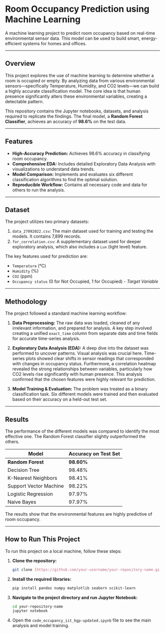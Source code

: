 # Room Occupancy Prediction using Machine Learning

A machine learning project to predict room occupancy based on real-time environmental sensor data. This model can be used to build smart, energy-efficient systems for homes and offices.

---

## Overview

This project explores the use of machine learning to determine whether a room is occupied or empty. By analyzing data from various environmental sensors—specifically Temperature, Humidity, and CO2 levels—we can build a highly accurate classification model. The core idea is that human presence significantly alters these environmental variables, creating a detectable pattern.

This repository contains the Jupyter notebooks, datasets, and analysis required to replicate the findings. The final model, a **Random Forest Classifier**, achieves an accuracy of **98.6%** on the test data.

---

## Features

* **High-Accuracy Prediction:** Achieves 98.6% accuracy in classifying room occupancy.
* **Comprehensive EDA:** Includes detailed Exploratory Data Analysis with visualizations to understand data trends.
* **Model Comparison:** Implements and evaluates six different classification algorithms to find the optimal solution.
* **Reproducible Workflow:** Contains all necessary code and data for others to run the analysis.

---

## Dataset

The project utilizes two primary datasets:

1.  `data_27092022.csv`: The main dataset used for training and testing the models. It contains 7,899 records.
2.  `for_correlation.csv`: A supplementary dataset used for deeper exploratory analysis, which also includes a `Lux` (light level) feature.

The key features used for prediction are:

* `Temperature` (°C)
* `Humidity` (%)
* `CO2` (ppm)
* `Occupancy status` (0 for Not Occupied, 1 for Occupied) - *Target Variable*

---

## Methodology

The project followed a standard machine learning workflow:

1.  **Data Preprocessing:** The raw data was loaded, cleaned of any irrelevant information, and prepared for analysis. A key step involved creating a unified `exact_time` column from separate date and time fields for accurate time-series analysis.

2.  **Exploratory Data Analysis (EDA):** A deep dive into the dataset was performed to uncover patterns. Visual analysis was crucial here. Time-series plots showed clear shifts in sensor readings that corresponded with changes in occupancy status. Furthermore, a correlation heatmap revealed the strong relationships between variables, particularly how CO2 levels rise significantly with human presence. This analysis confirmed that the chosen features were highly relevant for prediction.

3.  **Model Training & Evaluation:** The problem was treated as a binary classification task. Six different models were trained and then evaluated based on their accuracy on a held-out test set.

---

## Results

The performance of the different models was compared to identify the most effective one. The Random Forest classifier slightly outperformed the others.

| Model                  | Accuracy on Test Set |
| ---------------------- | -------------------- |
| **Random Forest** | **98.60%** |
| Decision Tree          | 98.48%               |
| K-Nearest Neighbors    | 98.41%               |
| Support Vector Machine | 98.22%               |
| Logistic Regression    | 97.97%               |
| Naive Bayes            | 97.97%               |

The results show that the environmental features are highly predictive of room occupancy.

---

## How to Run This Project

To run this project on a local machine, follow these steps:

1.  **Clone the repository:**
    ```bash
    git clone [https://github.com/your-username/your-repository-name.git](https://github.com/your-username/your-repository-name.git)
    ```

2.  **Install the required libraries:**
    ```bash
    pip install pandas numpy matplotlib seaborn scikit-learn
    ```

3.  **Navigate to the project directory and run Jupyter Notebook:**
    ```bash
    cd your-repository-name
    jupyter notebook
    ```

4.  Open the `code_occupancy_iit_kgp-updated.ipynb` file to see the main analysis and model training.
